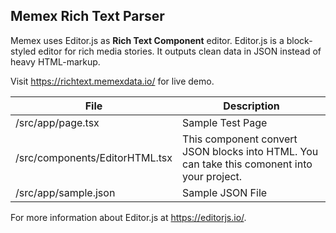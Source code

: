 ## Memex Rich Text Parser

Memex uses Editor.js as <strong>Rich Text Component</strong> editor. Editor.js is a block-styled editor for rich media stories. It outputs clean data in JSON instead of heavy HTML-markup.

Visit https://richtext.memexdata.io/ for live demo.

| File                           | Description                                                                                 |
| ------------------------------ | ------------------------------------------------------------------------------------------- |
| /src/app/page.tsx              | Sample Test Page                                                                            |
| /src/components/EditorHTML.tsx | This component convert JSON blocks into HTML. You can take this comonent into your project. |
| /src/app/sample.json           | Sample JSON File                                                                            |

For more information about Editor.js at https://editorjs.io/.

